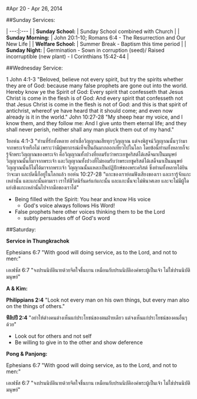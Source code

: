 #Apr 20 - Apr 26, 2014

##Sunday Services:

| ---:|:--- |
| **Sunday School:**	|	Sunday School combined with Church |
| **Sunday Morning:**	|	John 20:1-10; Romans 6:4 - The Resurrection and Our New Life |
| **Welfare School:**	|	Summer Break - Baptism this time period |
| **Sunday Night:**	|       Germination - Sown in corruption (seed)/ Raised incorruptible (new plant) - I Corinthians 15:42-44 |

##Wednesday Service:

1 John 4:1-3 "Beloved, believe not every spirit, but try the spirits whether they are of God: because many false prophets are gone out into the world. Hereby know ye the Spirit of God: Every spirit that confesseth that Jesus Christ is come in the flesh is of God: And every spirit that confesseth not that Jesus Christ is come in the flesh is not of God: and this is that spirit of antichrist, whereof ye have heard that it should come; and even now already is it in the world."
John 10:27-28 "My sheep hear my voice, and I know them, and they follow me: And I give unto them eternal life; and they shall never perish, neither shall any man pluck them out of my hand."

1ยอห์น 4:1-3 "ท่านที่รักทั้งหลาย อย่าเชื่อวิญญาณเสียทุกๆวิญญาณ แต่จงพิสูจน์วิญญาณนั้นๆว่ามาจากพระเจ้าหรือไม่ เพราะว่ามีผู้พยากรณ์เท็จเป็นอันมากออกเที่ยวไปในโลก โดยข้อนี้ท่านทั้งหลายก็จะรู้จักพระวิญญาณของพระเจ้า คือวิญญาณทั้งปวงที่ยอมรับว่าพระเยซูคริสต์ได้เสด็จมาเป็นมนุษย์ วิญญาณนั้นก็มาจากพระเจ้า และวิญญาณทั้งปวงที่ไม่ยอมรับว่าพระเยซูคริสต์ได้เสด็จมาเป็นมนุษย์ วิญญาณนั้นก็ไม่ได้มาจากพระเจ้า วิญญาณนั้นแหละเป็นปฏิปักษ์ของพระคริสต์ ซึ่งท่านทั้งหลายได้ยินว่าจะมา และบัดนี้ก็อยู่ในโลกแล้ว
ยอห์น 10:27-28 "แกะของเราย่อมฟังเสียงของเรา และเรารู้จักแกะเหล่านั้น และแกะนั้นตามเรา เราให้ชีวิตนิรันดร์แก่แกะนั้น และแกะนั้นจะไม่พินาศเลย และจะไม่มีผู้ใดแย่งชิงแกะเหล่านั้นไปจากมือของเราได้"

* Being filled with the Spirit: You hear and know His voice
	* God's voice always follows His Word!
* False prophets here other voices thinking them to be the Lord
	* subtly persuades off of God's word

##Saturday:

**Service in Thungkrachok**

Ephesians 6:7 "With good will doing service, as to the Lord, and not to men:"

เอเฟซัส 6:7 "จงปรนนิบัตินายด้วยจิตใจชื่นบาน เหมือนกับปรนนิบัติองค์พระผู้เป็นเจ้า ไม่ใช่ปรนนิบัติมนุษย์"


**A & Kim:**

**Philippians 2:4** "Look not every man on his own things, but every man also on the things of others."

**ฟีลิปปี 2:4** "อย่าให้ต่างคนต่างเห็นแก่ประโยชน์ของตนฝ่ายเดียว แต่จงเห็นแก่ประโยชน์ของคนอื่นๆด้วย"

- Look out for others and not self
- Be willing to give in to the other and show deference

**Pong & Panjong:**

Ephesians 6:7 "With good will doing service, as to the Lord, and not to men:"

เอเฟซัส 6:7 "จงปรนนิบัตินายด้วยจิตใจชื่นบาน เหมือนกับปรนนิบัติองค์พระผู้เป็นเจ้า ไม่ใช่ปรนนิบัติมนุษย์"